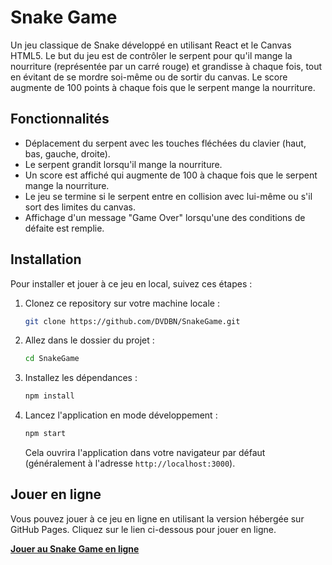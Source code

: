 # Snake Game

Un jeu classique de Snake développé en utilisant React et le Canvas HTML5. Le but du jeu est de contrôler le serpent pour qu'il mange la nourriture (représentée par un carré rouge) et grandisse à chaque fois, tout en évitant de se mordre soi-même ou de sortir du canvas. Le score augmente de 100 points à chaque fois que le serpent mange la nourriture.

## Fonctionnalités

- Déplacement du serpent avec les touches fléchées du clavier (haut, bas, gauche, droite).
- Le serpent grandit lorsqu'il mange la nourriture.
- Un score est affiché qui augmente de 100 à chaque fois que le serpent mange la nourriture.
- Le jeu se termine si le serpent entre en collision avec lui-même ou s'il sort des limites du canvas.
- Affichage d'un message "Game Over" lorsqu'une des conditions de défaite est remplie.

## Installation

Pour installer et jouer à ce jeu en local, suivez ces étapes :

1. Clonez ce repository sur votre machine locale :

    ```bash
    git clone https://github.com/DVDBN/SnakeGame.git
    ```

2. Allez dans le dossier du projet :

    ```bash
    cd SnakeGame
    ```

3. Installez les dépendances :

    ```bash
    npm install
    ```

4. Lancez l'application en mode développement :

    ```bash
    npm start
    ```

    Cela ouvrira l'application dans votre navigateur par défaut (généralement à l'adresse `http://localhost:3000`).

## Jouer en ligne

Vous pouvez jouer à ce jeu en ligne en utilisant la version hébergée sur GitHub Pages. Cliquez sur le lien ci-dessous pour jouer en ligne.

[**Jouer au Snake Game en ligne**](https://dvdbn.github.io/SnakeGame/)
